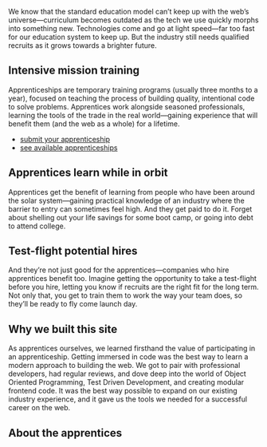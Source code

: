 We know that the standard education model can’t keep up with the web’s universe—curriculum becomes outdated as the tech we use quickly morphs into something new. Technologies come and go at light speed—far too fast for our education system to keep up. But the industry still needs qualified recruits as it grows towards a brighter future.

## Intensive mission training
Apprenticeships are temporary training programs (usually three months to a year), focused on teaching the process of building quality, intentional code to solve problems. Apprentices work alongside seasoned professionals, learning the tools of the trade in the real world—gaining experience that will benefit them (and the web as a whole) for a lifetime.

* [submit your apprenticeship](/submit.html)
* [see available apprenticeships](/index.html)

## Apprentices learn while in orbit
Apprentices get the benefit of learning from people who have been around the solar system—gaining practical knowledge of an industry where the barrier to entry can sometimes feel high. And they get paid to do it. Forget about shelling out your life savings for some boot camp, or going into debt to attend college.

## Test-flight potential hires
And they’re not just good for the apprentices—companies who hire apprentices benefit too. Imagine getting the opportunity to take a test-flight before you hire, letting you know if recruits are the right fit for the long term. Not only that, you get to train them to work the way your team does, so they’ll be ready to fly come launch day.

## Why we built this site
As apprentices ourselves, we learned firsthand the value of participating in an apprenticeship. Getting immersed in code was the best way to learn a modern approach to building the web. We got to pair with professional developers, had regular reviews, and dove deep into the world of Object Oriented Programming, Test Driven Development, and creating modular frontend code. It was the best way possible to expand on our existing industry experience, and it gave us the tools we needed for a successful career on the web.

## About the apprentices
<!-- Bios get pulled in from YAML file below here -->